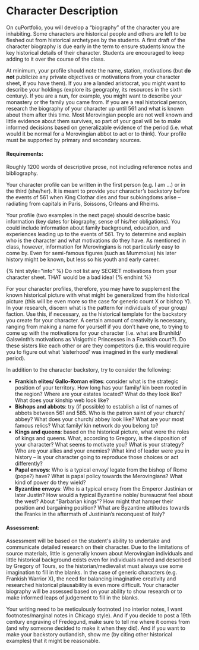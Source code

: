# Character Description

On cuPortfolio, you will develop a “biography” of the character you are inhabiting. Some characters are historical people and others are left to be fleshed out from historical archetypes by the students. A first draft of the character biography is due early in the term to ensure students know the key historical details of their character. Students are encouraged to keep adding to it over the course of the class.&#x20;

At minimum, your profile should note the name, station, motivations (but **do not** publicize any private objectives or motivations from your character sheet, if you have them). If you are a landed aristocrat, you might want to describe your holdings (explore its geography, its resources in the sixth century). If you are a nun, for example, you might want to describe your monastery or the family you came from. If you are a real historical person, research the biography of your character up until 561 and what is known about them after this time. Most Merovingian people are not well known and little evidence about them survives, so part of your goal will be to make informed decisions based on generalizable evidence of the period (i.e. what would it be normal for a Merovingian abbot to act or to think). Your profile must be supported by primary and secondary sources.

#### Requirements:&#x20;

Roughly 1200 words of descriptive prose, not including reference notes and bibliography.&#x20;

Your character profile can be written in the first person (e.g. I am …) or in the third (she/her). It is meant to provide your character’s backstory before the events of 561 when King Clothar dies and four subkingdoms arise – radiating from capitals in Paris, Soissons, Orleans and Rheims.

Your profile (two examples in the next page) should describe basic information (key dates for biography, sense of his/her obligations). You could include information about family background, education, and experiences leading up to the events of 561. Try to determine and explain who is the character and what motivations do they have. As mentioned in class, however, information for Merovingians is not particularly easy to come by. Even for semi-famous figures (such as Mummolus) his later history might be known, but less so his youth and early career.&#x20;

{% hint style="info" %}
Do not list any SECRET motivations from your character sheet. THAT would be a bad idea!
{% endhint %}

For your character profiles, therefore, you may have to supplement the known historical picture with what might be generalized from the historical picture (this will be even more so the case for generic count X or bishop Y). In your research, discern what is the pattern for individuals of your group/ faction. Use this, if necessary, as the historical template for the backstory you create for your character. A certain amount of creativity is necessary, ranging from making a name for yourself if you don’t have one, to trying to come up with the motivations for your character (i.e. what are Brunhild/ Galswinth’s motivations as Visigothic Princesses in a Frankish court?). Do these sisters like each other or are they competitors (i.e. this would require you to figure out what ‘sisterhood’ was imagined in the early medieval period).

In addition to the character backstory, try to consider the following:

* **Frankish elites/ Gallo-Roman elites**: consider what is the strategic position of your territory. How long has your family/ kin been rooted in the region? Where are your estates located? What do they look like? What does your kinship web look like?
* **Bishops and abbots**: try (if possible) to establish a list of names of abbots between 561 and 585. Who is the patron saint of your church/ abbey? What does your church/ abbey look like? What are your most famous relics? What family/ kin network do you belong to?
* **Kings and queens**: based on the historical picture, what were the roles of kings and queens. What, according to Gregory, is the disposition of your character? What seems to motivate you? What is your strategy? Who are your allies and your enemies? What kind of leader were you in history – is your character going to reproduce those choices or act differently?
* **Papal envoys**: Who is a typical envoy/ legate from the bishop of Rome (pope?) have? What is papal policy towards the Merovingians? What kind of power do they wield?
* **Byzantine envoys**: Who is a typical envoy from the Emperor Justinian or later Justin? How would a typical Byzantine noble/ bureaucrat feel about the west? About “Barbarian kings”? How might that hamper their position and bargaining position? What are Byzantine attitudes towards the Franks in the aftermath of Justinian’s reconquest of Italy?

#### **Assessment**:&#x20;

Assessment will be based on the student's ability to undertake and communicate detailed research on their character. Due to the limitations of source materials, little is generally known about Merovingian individuals and little historical background exists even for individuals named and described by Gregory of Tours, so the historian/medievalist must always use some imagination to fill in the blanks. In the case of generic characters (e.g. Frankish Warrior X), the need for balancing imaginative creativity and researched historical plausability is even more difficult. Your character biography will be assessed based on your ability to show research or to make informed leaps of judgement to fill in the blanks.&#x20;

Your writing need to be meticulously footnoted (no interior notes, I want footnotes/marginal notes in Chicago style). And if you decide to post a 19th century engraving of Fredegund, make sure to tell me where it comes from (and why someone decided to make it when they did). And if you want to make your backstory outlandish, show me (by citing other historical examples) that it might be reasonable.&#x20;
